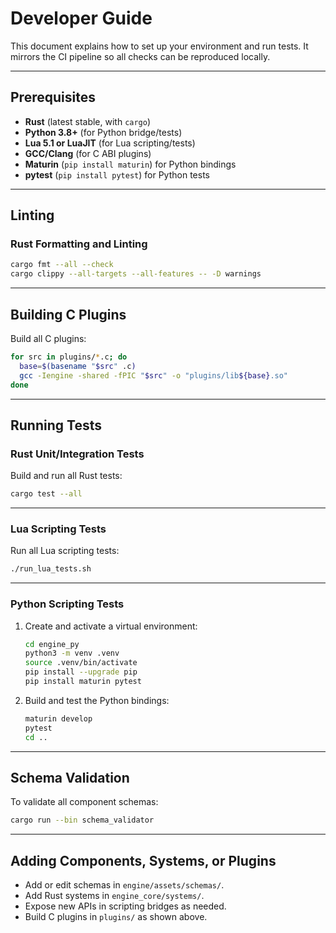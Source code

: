 # Developer Guide

This document explains how to set up your environment and run tests.
It mirrors the CI pipeline so all checks can be reproduced locally.

---

## Prerequisites

- **Rust** (latest stable, with `cargo`)
- **Python 3.8+** (for Python bridge/tests)
- **Lua 5.1 or LuaJIT** (for Lua scripting/tests)
- **GCC/Clang** (for C ABI plugins)
- **Maturin** (`pip install maturin`) for Python bindings
- **pytest** (`pip install pytest`) for Python tests

---

## Linting

### Rust Formatting and Linting

```sh
cargo fmt --all --check
cargo clippy --all-targets --all-features -- -D warnings
```

---

## Building C Plugins

Build all C plugins:

```sh
for src in plugins/*.c; do
  base=$(basename "$src" .c)
  gcc -Iengine -shared -fPIC "$src" -o "plugins/lib${base}.so"
done
```

---

## Running Tests

### Rust Unit/Integration Tests

Build and run all Rust tests:

```sh
cargo test --all
```

---

### Lua Scripting Tests

Run all Lua scripting tests:

```sh
./run_lua_tests.sh
```

---

### Python Scripting Tests

1. Create and activate a virtual environment:

   ```sh
   cd engine_py
   python3 -m venv .venv
   source .venv/bin/activate
   pip install --upgrade pip
   pip install maturin pytest
   ```

2. Build and test the Python bindings:

   ```sh
   maturin develop
   pytest
   cd ..
   ```

---

## Schema Validation

To validate all component schemas:

```sh
cargo run --bin schema_validator
```

---

## Adding Components, Systems, or Plugins

- Add or edit schemas in `engine/assets/schemas/`.
- Add Rust systems in `engine_core/systems/`.
- Expose new APIs in scripting bridges as needed.
- Build C plugins in `plugins/` as shown above.
